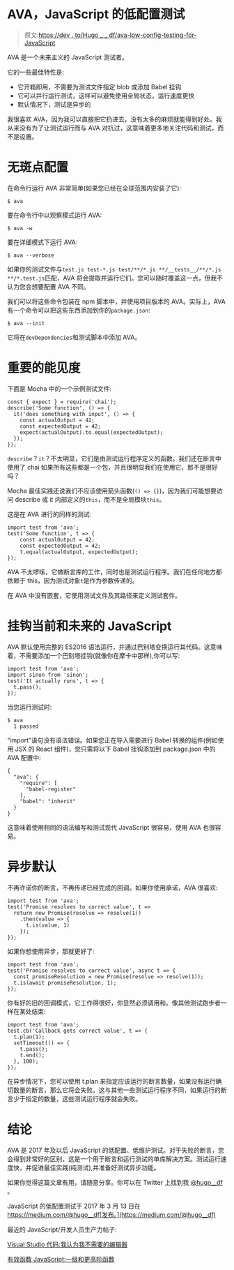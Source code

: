 # AVA，JavaScript 的低配置测试

> 原文:[https://dev . to/Hugo _ _ df/ava-low-config-testing-for-JavaScript](https://dev.to/hugo__df/ava-low-config-testing-for-javascript)

AVA 是一个未来主义的 JavaScript 测试者。

它的一些最佳特性是:

*   它开箱即用，不需要为测试文件指定 blob 或添加 Babel 挂钩
*   它可以并行运行测试，这样可以避免使用全局状态，运行速度更快
*   默认情况下，测试是异步的

我很喜欢 AVA，因为我可以直接把它扔进去，没有太多的麻烦就能得到好处。我从来没有为了让测试运行而与 AVA 对抗过，这意味着更多地关注代码和测试，而不是设置。

# 无斑点配置

在命令行运行 AVA 非常简单(如果您已经在全球范围内安装了它):

```
$ ava 
```

要在命令行中以观察模式运行 AVA:

```
$ ava -w 
```

要在详细模式下运行 AVA:

```
$ ava --verbose 
```

如果你的测试文件与`test.js test-*.js test/**/*.js **/__tests__/**/*.js **/*.test.js`匹配，AVA 将会提取并运行它们。您可以随时覆盖这一点，但我不认为您会想要配置 AVA 不同。

我们可以将这些命令包装在 npm 脚本中，并使用项目版本的 AVA。实际上，AVA 有一个命令可以把这些东西添加到你的`package.json`:

```
$ ava --init 
```

它将在`devDependencies`和测试脚本中添加 AVA。

# 重要的能见度

下面是 Mocha 中的一个示例测试文件:

```
const { expect } = require('chai');
describe('Some function', () => {
  it('does something with input', () => {
    const actualOutput = 42;
    const expectedOutput = 42;
    expect(actualOutput).to.equal(expectedOutput);
  });
}); 
```

`describe`？`it`？不太明显，它们是由测试运行程序定义的函数。我们还在断言中使用了 chai 如果所有这些都是一个包，并且很明显我们在使用它，那不是很好吗？

Mocha 最佳实践还说我们不应该使用箭头函数(`() => {}`)，因为我们可能想要访问 describe 或 it 内部定义的`this`，而不是全局模块`this`。

这是在 AVA 进行的同样的测试:

```
import test from 'ava';
test('Some function', t => {
    const actualOutput = 42;
    const expectedOutput = 42;
    t.equal(actualOutput, expectedOutput);
}); 
```

AVA 不太啰嗦，它做断言库的工作，同时也是测试运行程序。我们在任何地方都依赖于 this，因为测试对象`t`是作为参数传递的。

在 AVA 中没有嵌套，它使用测试文件及其路径来定义测试套件。

# 挂钩当前和未来的 JavaScript

AVA 默认使用完整的 ES2016 语法运行，并通过巴别塔变换运行其代码。这意味着，不需要添加一个巴别塔挂钩(就像你在摩卡中那样),你可以写:

```
import test from 'ava';
import sinon from 'sinon';
test('It actually runs', t => {
  t.pass();
}); 
```

当您运行测试时:

```
$ ava
  1 passed 
```

“import”语句没有语法错误。如果您正在导入需要进行 Babel 转换的组件(例如使用 JSX 的 React 组件)，您只需将以下 Babel 挂钩添加到 package.json 中的 AVA 配置中:

```
{
  "ava": {
    "require": [
      "babel-register"
    ],
    "babel": "inherit"
  }
} 
```

这意味着使用相同的语法编写和测试现代 JavaScript 很容易，使用 AVA 也很容易。

# 异步默认

不再许诺你的断言，不再传递已经完成的回调。如果你使用承诺，AVA 很喜欢:

```
import test from 'ava';
test('Promise resolves to correct value', t => 
  return new Promise(resolve => resolve(1))
    .then(value => {
      t.is(value, 1)
    });
}); 
```

如果你想使用异步，那就更好了:

```
import test from 'ava';
test('Promise resolves to correct value', async t => {
  const promiseResolution = new Promise(resolve => resolve(1));
  t.is(await promiseResolution, 1);
}); 
```

你有好的旧的回调模式，它工作得很好，你显然必须调用和。像其他测试跑步者一样在某处结束:

```
import test from 'ava';
test.cb('Callback gets correct value', t => {
  t.plan(1);
  setTimeout(() => {
    t.pass();
    t.end();
  }, 100);
}); 
```

在异步情况下，您可以使用 t.plan 来指定应该运行的断言数量，如果没有运行确切数量的断言，那么它将会失败。这与其他一些测试运行程序不同，如果运行的断言少于指定的数量，这些测试运行程序就会失败。

# 结论

AVA 是 2017 年及以后 JavaScript 的低配置、低维护测试。对于失败的断言，您会得到非常好的区别，这是一个用于断言和运行测试的单库解决方案。测试运行速度快，并促进最佳实践(纯测试),并准备好测试异步功能。

如果你觉得这篇文章有用，请随意分享。你可以在 Twitter 上找到我 [@hugo__df](https://twitter.com/hugo__df) 。

JavaScript 的低配置测试于 2017 年 3 月 13 日在 https://medium.com/@hugo__df[发布。](https://medium.com/@hugo__df)

最近的 JavaScript/开发人员生产力帖子:

[Visual Studio 代码:我认为我不需要的编辑器](https://hackernoon.com/virtualstudio-code-the-editor-i-didnt-think-i-needed-16970c8356d5)

[有效函数 JavaScript:一级和更高阶函数](https://hackernoon.com/effective-functional-javascript-first-class-and-higher-order-functions-713fde8df50a)